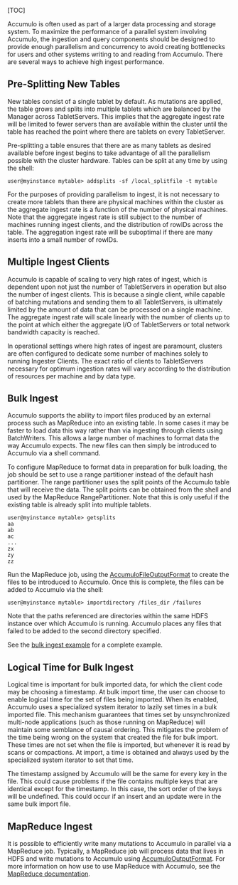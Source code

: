 [TOC]

Accumulo is often used as part of a larger data processing and storage system. To maximize the performance of a parallel system involving Accumulo, the ingestion and query components should be designed to provide enough parallelism and concurrency to avoid creating bottlenecks for users and other systems writing to and reading from Accumulo. There are several ways to achieve high ingest performance.

Pre-Splitting New Tables
-----------------------------------------------------------------------------------------------------------------------

New tables consist of a single tablet by default. As mutations are applied, the table grows and splits into multiple tablets which are balanced by the Manager across TabletServers. This implies that the aggregate ingest rate will be limited to fewer servers than are available within the cluster until the table has reached the point where there are tablets on every TabletServer.

Pre-splitting a table ensures that there are as many tablets as desired available before ingest begins to take advantage of all the parallelism possible with the cluster hardware. Tables can be split at any time by using the shell:

```
user@myinstance mytable> addsplits -sf /local_splitfile -t mytable
```

For the purposes of providing parallelism to ingest, it is not necessary to create more tablets than there are physical machines within the cluster as the aggregate ingest rate is a function of the number of physical machines. Note that the aggregate ingest rate is still subject to the number of machines running ingest clients, and the distribution of rowIDs across the table. The aggregation ingest rate will be suboptimal if there are many inserts into a small number of rowIDs.

Multiple Ingest Clients
---------------------------------------------------------------------------------------------------------------------

Accumulo is capable of scaling to very high rates of ingest, which is dependent upon not just the number of TabletServers in operation but also the number of ingest clients. This is because a single client, while capable of batching mutations and sending them to all TabletServers, is ultimately limited by the amount of data that can be processed on a single machine. The aggregate ingest rate will scale linearly with the number of clients up to the point at which either the aggregate I/O of TabletServers or total network bandwidth capacity is reached.

In operational settings where high rates of ingest are paramount, clusters are often configured to dedicate some number of machines solely to running Ingester Clients. The exact ratio of clients to TabletServers necessary for optimum ingestion rates will vary according to the distribution of resources per machine and by data type.

Bulk Ingest
---------------------------------------------------------------------------------------------

Accumulo supports the ability to import files produced by an external process such as MapReduce into an existing table. In some cases it may be faster to load data this way rather than via ingesting through clients using BatchWriters. This allows a large number of machines to format data the way Accumulo expects. The new files can then simply be introduced to Accumulo via a shell command.

To configure MapReduce to format data in preparation for bulk loading, the job should be set to use a range partitioner instead of the default hash partitioner. The range partitioner uses the split points of the Accumulo table that will receive the data. The split points can be obtained from the shell and used by the MapReduce RangePartitioner. Note that this is only useful if the existing table is already split into multiple tablets.

```
user@myinstance mytable> getsplits
aa
ab
ac
...
zx
zy
zz
```

Run the MapReduce job, using the [AccumuloFileOutputFormat](https://static.javadoc.io/org.apache.accumulo/accumulo-hadoop-mapreduce/2.1.2/org/apache/accumulo/hadoop/mapreduce/AccumuloFileOutputFormat.html) to create the files to be introduced to Accumulo. Once this is complete, the files can be added to Accumulo via the shell:

```
user@myinstance mytable> importdirectory /files_dir /failures
```

Note that the paths referenced are directories within the same HDFS instance over which Accumulo is running. Accumulo places any files that failed to be added to the second directory specified.

See the [bulk ingest example](https://github.com/apache/accumulo-examples/blob/main/docs/bulkIngest.md) for a complete example.

Logical Time for Bulk Ingest
-------------------------------------------------------------------------------------------------------------------------------

Logical time is important for bulk imported data, for which the client code may be choosing a timestamp. At bulk import time, the user can choose to enable logical time for the set of files being imported. When its enabled, Accumulo uses a specialized system iterator to lazily set times in a bulk imported file. This mechanism guarantees that times set by unsynchronized multi-node applications (such as those running on MapReduce) will maintain some semblance of causal ordering. This mitigates the problem of the time being wrong on the system that created the file for bulk import. These times are not set when the file is imported, but whenever it is read by scans or compactions. At import, a time is obtained and always used by the specialized system iterator to set that time.

The timestamp assigned by Accumulo will be the same for every key in the file. This could cause problems if the file contains multiple keys that are identical except for the timestamp. In this case, the sort order of the keys will be undefined. This could occur if an insert and an update were in the same bulk import file.

MapReduce Ingest
-------------------------------------------------------------------------------------------------------

It is possible to efficiently write many mutations to Accumulo in parallel via a MapReduce job. Typically, a MapReduce job will process data that lives in HDFS and write mutations to Accumulo using [AccumuloOutputFormat](https://static.javadoc.io/org.apache.accumulo/accumulo-hadoop-mapreduce/2.1.2/org/apache/accumulo/hadoop/mapreduce/AccumuloOutputFormat.html). For more information on how use to use MapReduce with Accumulo, see the [MapReduce documentation]($MapReduce).
